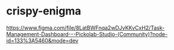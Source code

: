 # crispy-enigma
https://www.figma.com/file/8LatBWFnqa2wDJvKKvCxH2/Task-Management-Dashboard---Pickolab-Studio-(Community)?node-id=133%3A5460&mode=dev
